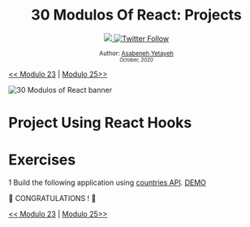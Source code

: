 <div align="center">
  <h1> 30 Modulos Of React: Projects</h1>
  <a class="header-badge" target="_blank" href="https://www.linkedin.com/in/asabeneh/">
  <img src="https://img.shields.io/badge/style--5eba00.svg?label=LinkedIn&logo=linkedin&style=social">
  </a>
  <a class="header-badge" target="_blank" href="https://twitter.com/Asabeneh">
  <img alt="Twitter Follow" src="https://img.shields.io/twitter/follow/asabeneh?style=social">
  </a>

<sub>Author:
<a href="https://www.linkedin.com/in/asabeneh/" target="_blank">Asabeneh Yetayeh</a><br>
<small> October, 2020</small>
</sub>

</div>

[<< Modulo 23](../23_Fetching_Data_Using_Hooks/23_fetching_data_using_hooks.md) | [Modulo 25>>](../25_Custom_Hooks/25_custom_hooks.md)

![30 Modulos of React banner](../images/30_Modulos_of_react_banner_Modulo_24.jpg)

# Project Using React Hooks

# Exercises

1 Build the following application using [countries API](https://restcountries.eu/rest/v2/all).
[DEMO](https://www.30Modulosofreact.com/Modulo-23/countries-data)

🎉 CONGRATULATIONS ! 🎉

[<< Modulo 23](../23_Fetching_Data_Using_Hooks/23_fetching_data_using_hooks.md) | [Modulo 25>>](../25_Custom_Hooks/25_custom_hooks.md)
